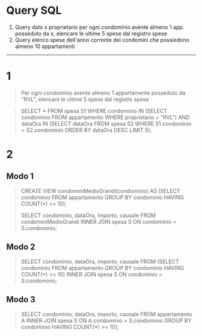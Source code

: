 # Query SQL

1. Query dato x proprietario per ogni condominio avente almeno 1 app. posseduto da x, elencare le ultime 5 spese dal registro spese
2. Query elenco spese dell'anno corrente dei condomini che possiedono almeno 10 appartamenti

---

# 1

> Per ogni condominio avente almeno 1 appartamente posseduto da "RVL", elencare le ultime 5 spese dal registro spese

> SELECT \* FROM spesa S1 WHERE condominio IN
>       (SELECT condominio FROM appartamento WHERE proprietario = "RVL") AND dataOra IN
>       (SELECT dataOra FROM spesa S2 WHERE S1.condominio = S2.condominio ORDER BY dataOra DESC LIMIT 5);


# 2

## Modo 1
> CREATE VIEW condominiMedioGrandi(condominio) AS
>        (SELECT condominio FROM appartamento GROUP BY condominio HAVING COUNT(\*) \>= 10);
>
> SELECT condominio, dataOra, importo, causale FROM condominiMedioGrandi INNER JOIN spesa S ON condominio = S.condominio;

## Modo 2

> SELECT condominio, dataOra, importo, causale FROM (SELECT condominio FROM appartamento GROUP BY condominio HAVING COUNT(\*) \>= 10) INNER JOIN spesa S ON condominio = S.condominio;

## Modo 3

> SELECT condominio, dataOra, importo, causale
>   FROM appartamento A INNER JOIN spesa S ON A.condominio = S.condominio GROUP BY condominio HAVING COUNT(\*) \>= 10);
